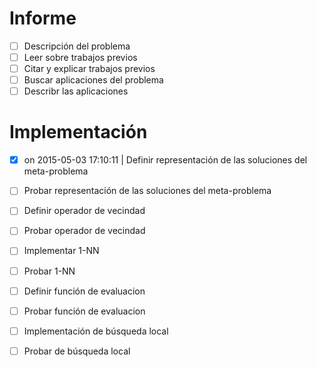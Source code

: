 # Informe
- [ ] Descripción del problema
- [ ] Leer sobre trabajos previos
- [ ] Citar y explicar trabajos previos
- [ ] Buscar aplicaciones del problema
- [ ] Describr las aplicaciones

# Implementación
- [x] on 2015-05-03 17:10:11 | Definir representación de las soluciones del meta-problema
- [ ] Probar representación de las soluciones del meta-problema
- [ ] Definir operador de vecindad
- [ ] Probar operador de vecindad
- [ ] Implementar 1-NN
- [ ] Probar 1-NN
- [ ] Definir función de evaluacion
- [ ] Probar función de evaluacion
- [ ] Implementación de búsqueda local
- [ ] Probar de búsqueda local

